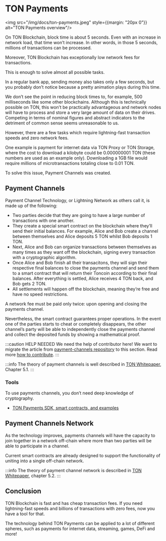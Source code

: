 # TON Payments

<img src="/img/docs/ton-payments.jpeg" style={{margin: "20px 0"}} alt="TON Payments overview"/>

On TON Blockchain, block time is about 5 seconds. Even with an increase in network load, that time won’t increase. In other words, in those 5 seconds, millions of transactions can be processed.

Moreover, TON Blockchain has exceptionally low network fees for transactions.

This is enough to solve almost all possible tasks.

In a regular bank app, sending money also takes only a few seconds, but you probably don’t notice because a pretty animation plays during this time.

We don’t see the point in reducing block times to, for example, 500 milliseconds like some other blockchains. Although this is technically possible on TON, this won’t be practically advantageous and network nodes will have to process and store a very large amount of data on their drives. Competing in terms of nominal figures and abstract indicators to the detriment of common sense seems unreasonable to us.

However, there are a few tasks which require lightning-fast transaction speeds and zero network fees.

One example is payment for internet data via TON Proxy or TON Storage, where the cost to download a kilobyte could be 0.000000001 TON (these numbers are used as an example only). Downloading a 1GB file would require millions of microtransactions totaling close to 0.01 TON.

To solve this issue, Payment Channels was created.

## Payment Channels

Payment Channel Technology, or Lightning Network as others call it, is made up of the following:

* Two parties decide that they are going to have a large number of transactions with one another.
* They create a special smart contract on the blockchain where they’ll send their initial balances. For example, Alice and Bob create a channel between themselves and Alice deposits 5 TON whilst Bob deposits 1 TON.
* Next, Alice and Bob can organize transactions between themselves as many times as they want off the blockchain, signing every transaction with a cryptographic algorithm.
* Once Alice and Bob finish all their transacitons, they will sign their respective final balances to close the payments channel and send them to a smart contract that will return their Toncoin according to their final balances. After everything is settled, Alice receives 4 TON back, and Bob gets 2 TON.
* All settlements will happen off the blockchain, meaning they’re free and have no speed restrictions.

A network fee must be paid only twice: upon opening and closing the payments channel.

Nevertheless, the smart contract guarantees proper operations. In the event one of the parties starts to cheat or completely disappears, the other channel’s party will be able to independently close the payments channel and collect the deposited funds by showing a mathematical proof.

:::caution HELP NEEDED
We need the help of contributor here! We want to migrate the article from [payment-channels repository](https://github.com/ton-blockchain/payment-channels) to this section. Read more [how to contribute](/contribute).
:::

:::info
The theory of payment channels is well described in [TON Whitepaper](https://docs.ton.org/ton.pdf), Chapter 5.1.
:::


### Tools

To use payments channels, you don’t need deep knowledge of cryptography.  

* [TON Payments SDK, smart contracts, and examples](/develop/dapps/defi/ton-payments)

## Payment Channels Network

As the technology improves, payments channels will have the capacity to join together in a network off-chain where more than two parties will be able to participate in a channel.

Current smart contracts are already designed to support the functionality of uniting into a single off-chain network.

:::info
The theory of payment channel network is described in [TON Whitepaper](https://docs.ton.org/ton.pdf), chapter 5.2.
:::

## Conclusion

TON Blockchain is fast and has cheap transaction fees. If you need lightning-fast speeds and billions of transactions with zero fees, now you have a tool for that.

The technology behind TON Payments can be applied to a lot of different spheres, such as payments for internet data, streaming, games, DeFi and more!
